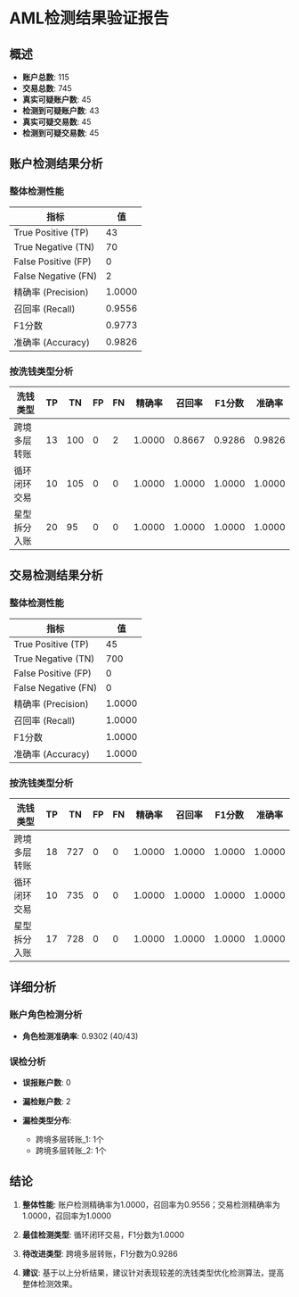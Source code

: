 # AML检测结果验证报告

## 概述

- **账户总数**: 115
- **交易总数**: 745
- **真实可疑账户数**: 45
- **检测到可疑账户数**: 43
- **真实可疑交易数**: 45
- **检测到可疑交易数**: 45

## 账户检测结果分析

### 整体检测性能

| 指标 | 值 |
|------|-----|
| True Positive (TP) | 43 |
| True Negative (TN) | 70 |
| False Positive (FP) | 0 |
| False Negative (FN) | 2 |
| 精确率 (Precision) | 1.0000 |
| 召回率 (Recall) | 0.9556 |
| F1分数 | 0.9773 |
| 准确率 (Accuracy) | 0.9826 |

### 按洗钱类型分析

| 洗钱类型 | TP | TN | FP | FN | 精确率 | 召回率 | F1分数 | 准确率 |
|----------|----|----|----|----|--------|--------|--------|--------|
| 跨境多层转账 | 13 | 100 | 0 | 2 | 1.0000 | 0.8667 | 0.9286 | 0.9826 |
| 循环闭环交易 | 10 | 105 | 0 | 0 | 1.0000 | 1.0000 | 1.0000 | 1.0000 |
| 星型拆分入账 | 20 | 95 | 0 | 0 | 1.0000 | 1.0000 | 1.0000 | 1.0000 |

## 交易检测结果分析

### 整体检测性能

| 指标 | 值 |
|------|-----|
| True Positive (TP) | 45 |
| True Negative (TN) | 700 |
| False Positive (FP) | 0 |
| False Negative (FN) | 0 |
| 精确率 (Precision) | 1.0000 |
| 召回率 (Recall) | 1.0000 |
| F1分数 | 1.0000 |
| 准确率 (Accuracy) | 1.0000 |

### 按洗钱类型分析

| 洗钱类型 | TP | TN | FP | FN | 精确率 | 召回率 | F1分数 | 准确率 |
|----------|----|----|----|----|--------|--------|--------|--------|
| 跨境多层转账 | 18 | 727 | 0 | 0 | 1.0000 | 1.0000 | 1.0000 | 1.0000 |
| 循环闭环交易 | 10 | 735 | 0 | 0 | 1.0000 | 1.0000 | 1.0000 | 1.0000 |
| 星型拆分入账 | 17 | 728 | 0 | 0 | 1.0000 | 1.0000 | 1.0000 | 1.0000 |

## 详细分析

### 账户角色检测分析

- **角色检测准确率**: 0.9302 (40/43)

### 误检分析

- **误报账户数**: 0

- **漏检账户数**: 2
- **漏检类型分布**:
  - 跨境多层转账_1: 1个
  - 跨境多层转账_2: 1个

## 结论

1. **整体性能**: 账户检测精确率为1.0000，召回率为0.9556；交易检测精确率为1.0000，召回率为1.0000

2. **最佳检测类型**: 循环闭环交易，F1分数为1.0000
3. **待改进类型**: 跨境多层转账，F1分数为0.9286

4. **建议**: 基于以上分析结果，建议针对表现较差的洗钱类型优化检测算法，提高整体检测效果。